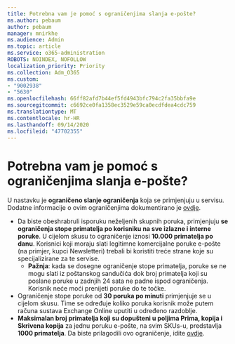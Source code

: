 ```yaml
---
title: Potrebna vam je pomoć s ograničenjima slanja e-pošte?
ms.author: pebaum
author: pebaum
manager: mnirkhe
ms.audience: Admin
ms.topic: article
ms.service: o365-administration
ROBOTS: NOINDEX, NOFOLLOW
localization_priority: Priority
ms.collection: Adm_O365
ms.custom:
- "9002938"
- "5630"
ms.openlocfilehash: 66ff82afd7b44ef5fd4943bfc794c2fa35bbfa9e
ms.sourcegitcommit: c6692ce0fa1358ec3529e59ca0ecdfdea4cdc759
ms.translationtype: MT
ms.contentlocale: hr-HR
ms.lasthandoff: 09/14/2020
ms.locfileid: "47702355"
---
```

# <a name="need-help-with-email-sending-limits"></a>Potrebna vam je pomoć s ograničenjima slanja e-pošte?

U nastavku je **ograničeno slanje ograničenja** koja se primjenjuju u servisu. Dodatne informacije o ovim ograničenjima dokumentirano je [ovdje](https://docs.microsoft.com/office365/servicedescriptions/exchange-online-service-description/exchange-online-limits#receiving-and-sending-limits).

- Da biste obeshrabruli isporuku neželjenih skupnih poruka, primjenjuju **se ograničenja stope primatelja po korisniku na sve izlazne i interne poruke**. U cijelom skusu to ograničenje iznosi **10.000 primatelja po danu**.  Korisnici koji moraju slati legitimne komercijalne poruke e-pošte (na primjer, kupci Newsletteri) trebali bi koristiti treće strane koje su specijalizirane za te servise.
    - **Pažnja**: kada se dosegne ograničenje stope primatelja, poruke se ne mogu slati iz poštanskog sandučića dok broj primatelja koji su poslane poruke u zadnjih 24 sata ne padne ispod ograničenja. Korisnik neće moći prenijeti poruke do te točke.
- Ograničenje stope poruke od **30 poruka po minuti** primjenjuje se u cijelom skusu. Time se određuje koliko poruka korisnik može putem računa sustava Exchange Online uputiti u određeno razdoblje.
- **Maksimalan broj primatelja koji su dopušteni u poljima Prima, kopija i Skrivena kopija** za jednu poruku e-pošte, na svim SKUs-u, predstavlja **1000 primatelja**. Da biste prilagodili ovo ograničenje, idite [ovdje](https://techcommunity.microsoft.com/t5/exchange-team-blog/customizable-recipient-limits-in-office-365/ba-p/1183228).
